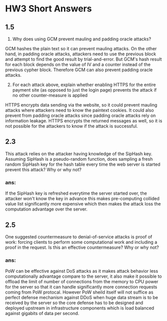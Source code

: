 # HW3 Short Answers

## 1.5

1. Why does using GCM prevent mauling and padding oracle attacks?

GCM hashes the plain text so it can prevent mauling attacks. On the other hand, in padding oracle attacks, attackers need to use the previous block and attempt to find the good result by trial-and-error. But GCM's hash result for each block depends on the value of IV and a counter instead of the previous cypher block. Therefore GCM can also prevent padding oracle attacks.

2. For each attack above, explain whether enabling HTTPS for the entire payment site (as opposed to just the login page) prevents the attack if no other counter-measure is applied

HTTPS encrypts data sending via the website, so it could prevent mauling attacks where attackers need to know the paintext cookies. It could also prevent from padding oracle attacks since padding oracle attacks rely on information leakage. HTTPS encrypts the returned messages as well, so it is not possible for the attackers to know if the attack is successful.

## 2.3

This attack relies on the attacker having knowledge of the SipHash key. Assuming SipHash is a pseudo-random function, does sampling a fresh random SipHash key for the hash table every time the web server is started prevent this attack? Why or why not?

### ans:

If the SipHash key is refreshed everytime the server started over, the attacker won't know the key in advance this makes pre-computing collided value list significantly more expensive which then makes the attack loss the computation advantage over the server.

## 2.5

One suggested countermeasure to denial-of-service attacks is proof of work: forcing clients to perform some computational work and including a proof in the request. Is this an effective countermeasure? Why or why not?

### ans:

PoW can be effective against DoS attacks as it makes attack behavior less computationally advantage compare to the server, it also make it possible to offload the limit of number of connections from the memory to CPU power for the server so that it can handle significantly more connection requests coming from PoW protocal. However PoW sheild itself will not suffice as perfect defense mechanism against DDoS when huge data stream is to be received by the server so the core defense has to be designed and deployed upstream in infrastructure components which is load balanced against gigabits of data per second.
